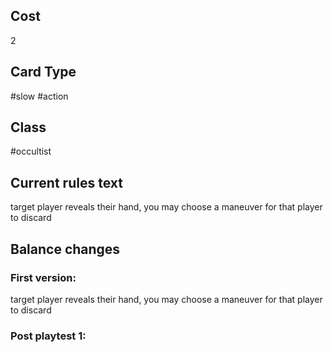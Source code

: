 ## Cost
2
## Card Type
#slow #action
## Class
#occultist 
## Current rules text
target player reveals their hand, you may choose a maneuver for that player to discard
## Balance changes
### First version:
target player reveals their hand, you may choose a maneuver for that player to discard
### Post playtest 1:
